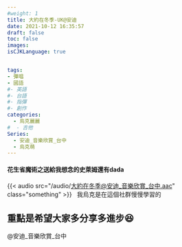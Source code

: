 ```yaml
---
#weight: 1
title: 大約在冬季-UK@安迪
date: 2021-10-12 16:35:57
draft: false
toc: false
images:
isCJKLanguage: true


tags:
- 彈唱
- 國語
#- 英語
#- 台語
#- 指彈
#- 創作
categories:
  - 烏克麗麗
#  - 吉他
Series:
  - 安迪_音樂欣賞_台中
  - 烏克萌
---
```


#### 花生省魔術之送給我想念的史萊姆還有dada

{{< audio src="/audio/大約在冬季@安迪_音樂欣賞_台中.aac" class="something" >}}
&nbsp;
我烏克是在這個社群慢慢學習的  
## 重點是希望大家多分享多進步😆


 @安迪_音樂欣賞_台中
